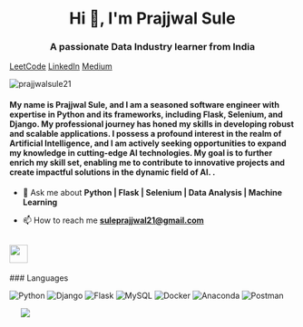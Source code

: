 <h1 align="center">Hi 👋, I'm Prajjwal Sule</h1>
<h3 align="center">A passionate Data Industry learner from India</h3>

[LeetCode](https://leetcode.com/suleprajjwal21/)
[LinkedIn](https://www.linkedin.com/in/prajjwal-sule/)
[Medium](https://medium.com/@iamsule21)
<p align="left"> <img src="https://komarev.com/ghpvc/?username=prajjwalsule21&label=Profile%20views&color=0e75b6&style=flat" alt="prajjwalsule21" /> </p>

#### My name is Prajjwal Sule, and I am a seasoned software engineer with expertise in Python and its frameworks, including Flask, Selenium, and Django. My professional journey has honed my skills in developing robust and scalable applications. I possess a profound interest in the realm of Artificial Intelligence, and I am actively seeking opportunities to expand my knowledge in cutting-edge AI technologies. My goal is to further enrich my skill set, enabling me to contribute to innovative projects and create impactful solutions in the dynamic field of AI. .

- 💬 Ask me about **Python | Flask | Selenium | Data Analysis | Machine Learning**

- 📫 How to reach me **suleprajjwal21@gmail.com**
  
<h2 align="left">
<a href="https://www.linkedin.com/in/prajjwal-sule/">
     <img src="https://github.com/gauravghongde/social-icons/blob/master/PNG/Black/LinkedIN_black.png" width="32" height="32"/>
     </a>
</h2>
### Languages

![Python](https://img.shields.io/badge/python-3670A0?style=for-the-badge&logo=python&logoColor=ffdd54)
![Django](https://img.shields.io/badge/django-%23092E20.svg?style=for-the-badge&logo=django&logoColor=white)
![Flask](https://img.shields.io/badge/flask-%23000.svg?style=for-the-badge&logo=flask&logoColor=white)
![MySQL](https://img.shields.io/badge/mysql-%2300f.svg?style=for-the-badge&logo=mysql&logoColor=white)
![Docker](https://img.shields.io/badge/docker-%230db7ed.svg?style=for-the-badge&logo=docker&logoColor=white)
![Anaconda](https://img.shields.io/badge/Anaconda-%2344A833.svg?style=for-the-badge&logo=anaconda&logoColor=white)
![Postman](https://img.shields.io/badge/Postman-FF6C37?style=for-the-badge&logo=postman&logoColor=white)




<a style="padding:20px"> <img src="https://github-readme-stats.vercel.app/api/top-langs/?username=prajjwalsule21&hide=SCSS,less,php&bg_color=DEG&langs_count=3"></a>
